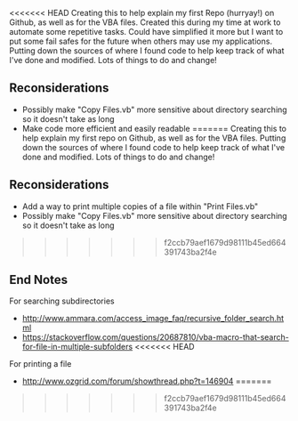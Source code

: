 <<<<<<< HEAD
Creating this to help explain my first Repo (hurryay!) on Github, as well as for the VBA files. Created this during my time at work to automate some repetitive tasks. Could have simplified it more but I want to put some fail safes for the future when others may use my applications. Putting down the sources of where I found code to help keep track of what I've done and modified. Lots of things to do and change!

Reconsiderations
------------
- Possibly make "Copy Files.vb" more sensitive about directory searching so it doesn't take as long
- Make code more efficient and easily readable
=======
Creating this to help explain my first repo on Github, as well as for the VBA files. Putting down the sources of where I found code to help keep track of what I've done and modified. Lots of things to do and change!

Reconsiderations
------------
- Add a way to print multiple copies of a file within "Print Files.vb"
- Possibly make "Copy Files.vb" more sensitive about directory searching so it doesn't take as long
>>>>>>> f2ccb79aef1679d98111b45ed664391743ba2f4e

End Notes
------------
For searching subdirectories
- http://www.ammara.com/access_image_faq/recursive_folder_search.html
- https://stackoverflow.com/questions/20687810/vba-macro-that-search-for-file-in-multiple-subfolders
<<<<<<< HEAD

For printing a file
- http://www.ozgrid.com/forum/showthread.php?t=146904
=======
>>>>>>> f2ccb79aef1679d98111b45ed664391743ba2f4e

